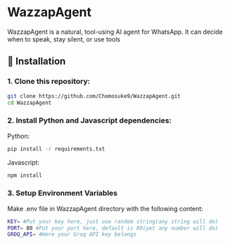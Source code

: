 # WazzapAgent
WazzapAgent is a natural, tool-using AI agent for WhatsApp. It can decide when to speak, stay silent, or use tools
## 🔧 Installation

### 1. Clone this repository:

```bash
git clone https://github.com/Chomosuke9/WazzapAgent.git
cd WazzapAgent
```

### 2. Install Python and Javascript dependencies:
Python:
```bash
pip install -r requirements.txt
```

Javascript:
```bash
npm install
```
### 3. Setup Environment Variables
Make .env file in WazzapAgent directory with the following content:
```bash
KEY= #Put your key here, just use random string(any string will do)
PORT= 80 #Put your port here, default is 80(yet any number will do)
GROQ_API= #Here your Groq API key belongs
```
